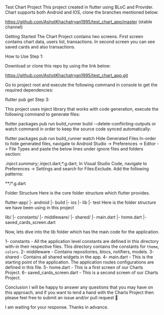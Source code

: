 Test Chart Project
This project created in flutter using BLoC and Provider. Chart supports both Android and IOS, clone the  branches mentioned below:

https://github.com/AshotKhachatryan1995/test_chart_app/master (stable channel)

Getting Started
The Chart Project contains two screens. First screen contains chart data, users list, transactions. 
In second screen you can see saved cards and also transactions.

How to Use
Step 1:

Download or clone this repo by using the link below:

https://github.com/AshotKhachatryan1995/test_chart_app.git

Go to project root and execute the following command in console to get the required dependencies:

flutter pub get 
Step 3:

This project uses inject library that works with code generation, execute the following command to generate files:

flutter packages pub run build_runner build --delete-conflicting-outputs
or watch command in order to keep the source code synced automatically:

flutter packages pub run build_runner watch
Hide Generated Files
In-order to hide generated files, navigate to Android Studio -> Preferences -> Editor -> File Types and paste the below lines under ignore files and folders section:

*.inject.summary;*.inject.dart;*.g.dart;
In Visual Studio Code, navigate to Preferences -> Settings and search for Files:Exclude. Add the following patterns:

**/*.g.dart 
 
Folder Structure
Here is the core folder structure which flutter provides.

flutter-app/
|- android
|- build
|- ios
|- lib
|- test
Here is the folder structure we have been using in this project

lib/
|- constants/
|- middleware/
|- shared/
|- main.dart
|- home.dart
|- saved_cards_screen.dart

Now, lets dive into the lib folder which has the main code for the application.

1- constants - All the application level constants are defined in this directory with-in their respective files. This directory contains the constants for `theme`, `colors`.
2- middleware - Contains repositories, blocs, notifiers, models.
3- shared - Contains all shared widgets in the app. 
4- main.dart - This is the starting point of the application. The application routes configurations are defined in this file.
5- home.dart - This is a first screen of our Charts Project. 
6- saved_cards_screen.dart - This is a second screen of our Charts Project. 
 

Conclusion
I will be happy to answer any questions that you may have on this approach, and if you want to lend a hand with the Charts Project then please feel free to submit an issue and/or pull request 🙂

I am waiting for your response.
Thanks in advance.
